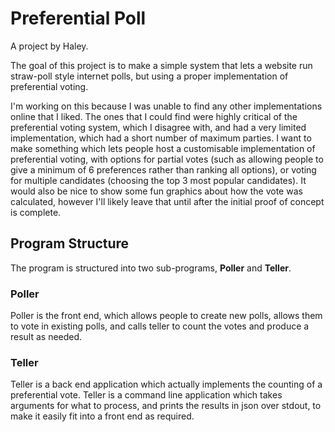 # Preferential Poll

A project by Haley.

The goal of this project is to make a simple system that lets a website run straw-poll style internet polls, but using a proper implementation of preferential voting.

I'm working on this because I was unable to find any other implementations online that I liked. The ones that I could find were highly critical of the preferential voting system, which I disagree with, and had a very limited implementation, which had a short number of maximum parties. I want to make something which lets people host a customisable implementation of preferential voting, with options for partial votes (such as allowing people to give a minimum of 6 preferences rather than ranking all options), or voting for multiple candidates (choosing the top 3 most popular candidates). It would also be nice to show some fun graphics about how the vote was calculated, however I'll likely leave that until after the initial proof of concept is complete.

## Program Structure

The program is structured into two sub-programs, **Poller** and **Teller**.

### Poller

Poller is the front end, which allows people to create new polls, allows them to vote in existing polls, and calls teller to count the votes and produce a result as needed.

### Teller

Teller is a back end application which actually implements the counting of a preferential vote. Teller is a command line application which takes arguments for what to process, and prints the results in json over stdout, to make it easily fit into a front end as required.
